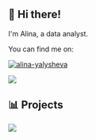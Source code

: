 ## 👾 Hi there!

I'm Alina, a data analyst. 

You can find me on:

<a href="https://in.linkedin.com/in/alina-yalysheva" target="blank"><img src="https://img.shields.io/badge/LinkedIn-0077B5?style=for-the-badge&logo=linkedin&logoColor=white" alt="alina-yalysheva"/></a> &nbsp; 

<a href="https://github.com/a-r-ya/github-readme-stats">
  <img align="center" src="https://github-readme-stats.vercel.app/api/top-langs/?username=a-r-ya&layout=compact&title_color=FFFFFF&text_color=c9cacc&icon_color=b98ae5&bg_color=1d1f21" />
</a>

## 📊 Projects

<a href="https://github.com/a-r-ya/yandex-practicum-data-analysis-projects">
  <img align="center" src="https://github-readme-stats.vercel.app/api/pin/?username=a-r-ya&repo=yandex-practicum-da-projects&title_color=FFFFFF&text_color=c9cacc&icon_color=b98ae5&bg_color=1d1f21" />
</a>



<!--- ![Profile View Counter](https://komarev.com/ghpvc/?username=a-r-ya&color=blueviolet&style=flat-square) --->
